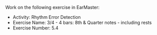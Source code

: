 Work on the following exercise in EarMaster:
- Activity: Rhythm Error Detection
- Exercise Name: 3/4 - 4 bars: 8th & Quarter notes - including rests
- Exercise Number: 5.4
